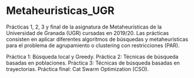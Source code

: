 # Metaheuristicas_UGR

Prácticas 1, 2, 3 y final de la asignatura de Metaheurísticas de la Universidad de Granada (UGR) cursadas en 2019/20. Las prácticas consisten en aplicar diferentes algoritmos de búsquedas y metaheurísticas para el problema de agrupamiento o clustering con restricciones (PAR).

Práctica 1: Búsqueda local y Greedy.
Práctica 2: Técnicas de búsqueda basadas en poblaciones.
Práctica 3: Técnicas de búsqueda basadas en trayectorias.
Práctica final: Cat Swarm Optimization (CSO).
